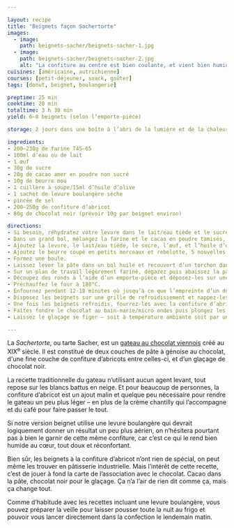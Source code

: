 ```yaml
---

layout: recipe
title: "Beignets façon Sachertorte"
images:
  - image:
    path: beignets-sacher/beignets-sacher-1.jpg
  - image:
    path: beignets-sacher/beignets-sacher-2.jpg
    alt: "La confiture au centre est bien coulante, et vient bien humidifier le cœur du beignet. C‘est ce qui en fait une partie de l’intérêt."
cuisines: [américaine, autrichienne]
courses: [petit-déjeuner, snack, goûter]
tags: [donut, beignet, boulangerie]

preptime: 25 min
cooktime: 20 min
totaltime: 3 h 30 min
yield: 6–8 beignets (selon l’emporte-pièce)

storage: 2 jours dans une boîte à l’abri de la lumière et de la chaleur. 2–3 mois au congélateur. Pas de frigo car cela va assécher le beignet.

ingredients:
- 200–230g de farine T45–65
- 100ml d’eau ou de lait
- 1 œuf 
- 30g de sucre
- 20g de cacao amer en poudre non sucré
- 10g de beurre mou
- 1 cuillère à soupe/15ml d’huile d’olive
- 1 sachet de levure boulangère sèche
- pincée de sel
- 200–250g de confiture d’abricot 
- 80g de chocolat noir (prévoir 10g par beignet environ)

directions:
- Si besoin, réhydratez votre levure dans le lait/eau tiède et le sucre.
- Dans un grand bol, mélangez la farine et le cacao en poudre tamisés, et le sel.
- Ajoutez la levure, le lait/eau tiède, le sucre, l’œuf, et l’huile d’olive. Incorporez bien le tout – environ 5 minutes de pétrissage à la main, ou à vitesse lente au robot en raclant les bords si besoin.
- Ajoutez le beurre coupé en petits morceaux et rebelotte, 5 nouvelles minutes. La pâte doit rester un peu humide et bien élastique mais ne plus coller aux doigts/parois du bol du robot. Ajustez farine et liquide si besoin.
- Formez une boule.
- Laissez lever la pâte dans un bol huilé et recouvert d’un torchon dans un endroit chaud pendant 1h30–2h – ou au frigo pendant la nuit. Elle devrait avoir doublé de volume au bout de ce laps de temps.
- Sur un plan de travail légèrement fariné, dégazez puis abaissez la pâte au rouleau avec une épaisseur de 1cm.
- Découpez des ronds à l’aide d’un emporte-pièce et déposez-les sur une plaque de cuisson. Recouvrez avec un torchon/du film alimentaire et laissez les beignets reposer pendant 30 minutes.
- Préchauffez le four à 180°C.
- Enfournez pendant 12-18 minutes où jusqu’à ce que l’empreinte d’un doigt se résorbe lentement quand on appuie sur le dessus du beignet.
- Disposez les beignets sur une grille de refroidissement et nappez-les entièrement d’eau frissonnante à l’aide d’un pinceau – pour les aider à conserver leur moelleux plus longtemps. Répétez l’opération quand l’eau a séché.
- Une fois les beignets refroidis, fourrez-les avec la confiture d’abricot à l’aide d’une poche à douille/seringue.
- Faites fondre le chocolat au bain-marie/micro ondes puis plongez les beignets pour en napper le dessus. Disposez-les à nouveau sur la grille.
- Laissez le glaçage se figer – soit à température ambiante soit par un passage rapide au frigo – avant de déguster.

---
```


La <i lang="de">Sachertorte</i>, ou tarte Sacher, est un [gateau au chocolat viennois](https://fr.wikipedia.org/wiki/Sachertorte) créé au XIX<sup>e</sup> siècle. Il est constitué de deux couches de pâte à génoise au chocolat, d'une fine couche de confiture d’abricots entre celles-ci, et d’un glaçage de chocolat noir. 

La recette traditionnelle du gateau n’utilisant aucun agent levant, tout repose sur les blancs battus en neige. Et pour beaucoup de personnes, la confiture d’abricot est un ajout malin et quelque peu nécessaire pour rendre le gateau un peu plus léger – en plus de la crème chantilly qui l’accompagne et du café pour faire passer le tout.

Si notre version beignet utilise une levure boulangère qui devrait logiquement donner un résultat un peu plus aérien, on n’hésitera pourtant pas à bien le garnir de cette même confiture, car c’est ce qui le rend bien humide au cœur, tout doux et réconfortant.

Bien sûr, les beignets à la confiture d’abricot n’ont rien de spécial, on peut même les trouver en pâtisserie industrielle. Mais l’intérêt de cette recette, c’est de jouer à fond la carte de l’association avec le chocolat. Cacao dans la pâte, chocolat noir pour le glaçage. Ça n’a l’air de rien dit comme ça, mais ça change tout.

Comme d’habitude avec les recettes incluant une levure boulangère, vous pouvez préparer la veille pour laisser pousser toute la nuit au frigo et pouvoir vous lancer directement dans la confection le lendemain matin.
